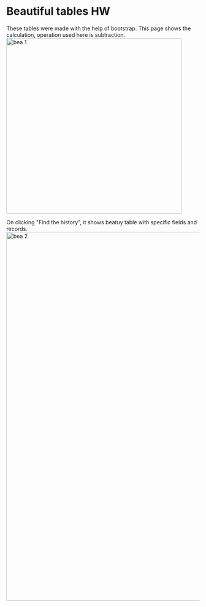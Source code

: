 # Beautiful tables HW

These tables were made with the help of bootstrap. This page shows the calculation, operation used here is subtraction.
<img width="457" alt="bea 1" src="https://user-images.githubusercontent.com/90499269/145730395-ba280c9c-8b77-4f61-ab87-23db843c585f.png">

On clicking "Find the history", it shows beatuy table with specific fields and records.
<img width="960" alt="bea 2" src="https://user-images.githubusercontent.com/90499269/145730276-77b091a5-1bd8-48bf-8dea-0a945ab1ccc5.png">



